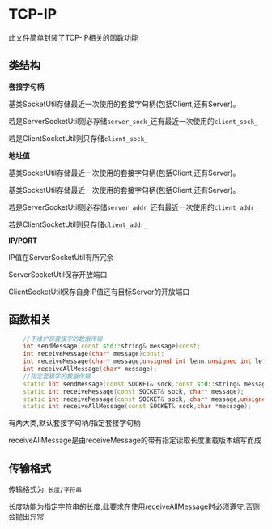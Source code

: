 # TCP-IP

此文件简单封装了TCP-IP相关的函数功能

## 类结构

**套接字句柄**

基类SocketUtil存储最近一次使用的套接字句柄(包括Client,还有Server)。

若是ServerSocketUtil则必存储`server_sock_`还有最近一次使用的`client_sock_`

若是ClientSocketUtil则只存储`client_sock_`

**地址值**

基类SocketUtil存储最近一次使用的套接字句柄(包括Client,还有Server)。

基类SocketUtil存储最近一次使用的套接字句柄(包括Client,还有Server)。

若是ServerSocketUtil则必存储`server_addr_`还有最近一次使用的`client_addr_`

若是ClientSocketUtil则只存储`client_addr_`

**IP/PORT**

IP值在ServerSocketUtil有所冗余

ServerSocketUtil保存开放端口

ClientSocketUtil保存自身IP值还有目标Server的开放端口

## 函数相关

~~~C++
    //不维护现套接字的数据传输
    int sendMessage(const std::string& message)const;
    int receiveMessage(char* message)const;
    int receiveMessage(char* message,unsigned int lenn,unsigned int left)const;
    int receiveAllMessage(char* message);
    //指定套接字的数据传输
    static int sendMessage(const SOCKET& sock,const std::string& message);
    static int receiveMessage(const SOCKET& sock, char* message);
    static int receiveMessage(const SOCKET& sock, char* message,unsigned int lenn, unsigned int left);
    static int receiveAllMessage(const SOCKET& sock,char *message);
~~~

有两大类,默认套接字句柄/指定套接字句柄

receiveAllMessage是由receiveMessage的带有指定读取长度重载版本编写而成

## 传输格式

传输格式为:   `长度/字符串`

长度功能为指定字符串的长度,此要求在使用receiveAllMessage时必须遵守,否则会抛出异常
